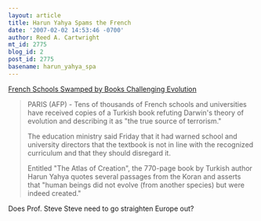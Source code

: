```yaml
---
layout: article
title: Harun Yahya Spams the French
date: '2007-02-02 14:53:46 -0700'
author: Reed A. Cartwright
mt_id: 2775
blog_id: 2
post_id: 2775
basename: harun_yahya_spa
---
```

[French Schools Swamped by Books Challenging Evolution](http://news.yahoo.com/s/afp/20070202/sc_afp/franceeducation_070202181212)

> PARIS (AFP) - Tens of thousands of French schools and universities have received copies of a Turkish book refuting Darwin's theory of evolution and describing it as "the true source of terrorism."
> 
> The education ministry said Friday that it had warned school and university directors that the textbook is not in line with the recognized curriculum and that they should disregard it.
> 
> Entitled "The Atlas of Creation", the 770-page book by Turkish author Harun Yahya quotes several passages from the Koran and asserts that "human beings did not evolve (from another species) but were indeed created."

Does Prof. Steve Steve need to go straighten Europe out?
